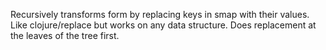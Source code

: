 Recursively transforms form by replacing keys in smap with their
  values.  Like clojure/replace but works on any data structure.  Does
  replacement at the leaves of the tree first.